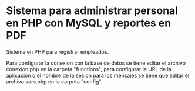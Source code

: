 # Sistema para administrar personal en PHP con MySQL y reportes en PDF

Sistema en PHP para registrar empleados.

Para configurar la conexion con la base de datos se tiene editar el archivo conexion.php en la carpeta "functions", para configurar la URL de la aplicación o el nombre de la sesion para los mensajes se tiene que editar el archivo vars.php en la carpeta "config".

